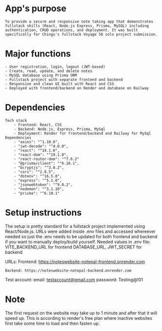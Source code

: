 # App's purpose
    To provide a secure and responsive note taking app that demonstrates fullstack skills (React, Node.js Express, Prisma, MySQL) including authentication, CRUD operations, and deployment. It was built
    specifically for Chingu's fullstack Voyage 56 solo project submission.

# Major functions
    - User registration, login, logout (JWT-based)
    - Create, read, update, and delete notes
    - MySQL database using Prisma ORM
    - Fullstack project with separate frontend and backend
    - Responsive and clean UI built with React and CSS
    - Deployed with frontend/backend on Render and database on Railway

# Dependencies
    Tech stack
        - Frontend: React, CSS
        - Backend: Node.js, Express, Prisma, MySql
        - Deployment: Render for frontend/backend and Railway for MySql
    Dependencies
        - "axios": "^1.10.0",
        - "jwt-decode": "^4.0.0",
        - "react": "^19.1.0",
        - "react-dom": "^19.1.0",
        - "react-router-dom": "^7.6.2"
        - "@prisma/client": "^6.10.1",
        - "bcryptjs": "^3.0.2",
        - "cors": "^2.8.5",
        - "dotenv": "^16.5.0",
        - "express": "^5.1.0",
        - "jsonwebtoken": "^9.0.2",
        - "nodemon": "^3.1.10",
        - "prisma": "^6.10.1"


# Setup instructions
The setup is pretty standard for a fullstack project implemented using React/Node.js. URLs were added inside
.env files and accessed whereever needed so just the .env needs to be updated for both frontend and backend if you want to manually deploy/build yourself.
Needed values in .env file:
    VITE_BACKEND_URL for frontend
    DATABASE_URL, JWT_SECRET for backend
    
URLs:
    Frontend: https://noteswebsite-notepal-frontend.onrender.com

    Backend: https://noteswebsite-notepal-backend.onrender.com

Test account:
    email: testaccount@gmail.com
    password: Testing@!01

# Note
The first request on the website may take up to 1 minute and after that it will speed up. This is according
to render's free plan where inactive websites first take some time to load and then fasten up.